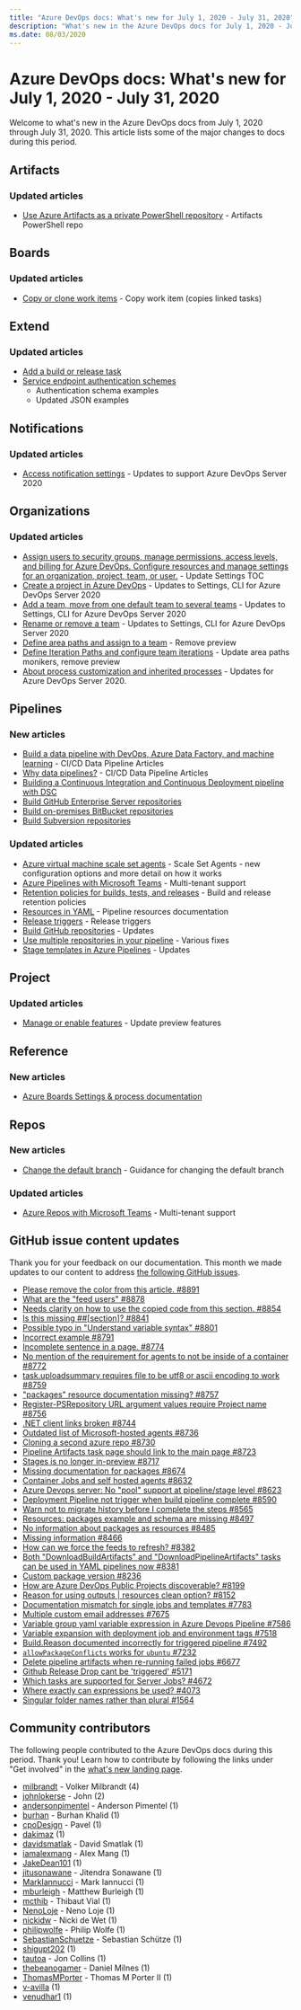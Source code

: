 ```yaml
---
title: "Azure DevOps docs: What's new for July 1, 2020 - July 31, 2020"
description: "What's new in the Azure DevOps docs for July 1, 2020 - July 31, 2020."
ms.date: 08/03/2020
---
```


# Azure DevOps docs: What's new for July 1, 2020 - July 31, 2020

Welcome to what's new in the Azure DevOps docs from July 1, 2020 through July 31, 2020. This article lists some of the major changes to docs during this period.

## Artifacts

### Updated articles

- [Use Azure Artifacts as a private PowerShell repository](/azure/devops/artifacts/tutorials/private-powershell-library) - Artifacts PowerShell repo

## Boards

### Updated articles

- [Copy or clone work items](/azure/devops/boards/backlogs/copy-clone-work-items) - Copy work item (copies linked tasks)

## Extend

### Updated articles

- [Add a build or release task](/azure/devops/extend/develop/add-build-task)
- [Service endpoint authentication schemes](/azure/devops/extend/develop/auth-schemes)
  - Authentication schema examples
  - Updated JSON examples

## Notifications

### Updated articles

- [Access notification settings](/azure/devops/notifications/navigating-the-ui) - Updates to support Azure DevOps Server 2020

## Organizations

### Updated articles

- [Assign users to security groups, manage permissions, access levels, and billing for Azure DevOps. Configure resources and manage settings for an organization, project, team, or user.](/azure/devops/organizations/index) - Update Settings TOC
- [Create a project in Azure DevOps](/azure/devops/organizations/projects/create-project) - Updates to Settings, CLI for Azure DevOps Server 2020
- [Add a team, move from one default team to several teams](/azure/devops/organizations/settings/add-teams) - Updates to Settings, CLI for Azure DevOps Server 2020
- [Rename or remove a team](/azure/devops/organizations/settings/rename-remove-team) - Updates to Settings, CLI for Azure DevOps Server 2020
- [Define area paths and assign to a team](/azure/devops/organizations/settings/set-area-paths) - Remove preview
- [Define Iteration Paths and configure team iterations](/azure/devops/organizations/settings/set-iteration-paths-sprints) - Update area paths monikers, remove preview
- [About process customization and inherited processes](/azure/devops/organizations/settings/work/inheritance-process-model) - Updates for Azure DevOps Server 2020.

## Pipelines

### New articles

- [Build a data pipeline with DevOps, Azure Data Factory, and machine learning](/azure/devops/pipelines/apps/cd/azure/build-data-pipeline) - CI/CD Data Pipeline Articles
- [Why data pipelines?](/azure/devops/pipelines/apps/cd/azure/cicd-data-overview) - CI/CD Data Pipeline Articles
- [Building a Continuous Integration and Continuous Deployment pipeline with DSC](/azure/devops/pipelines/get-started/dsc-cicd)
- [Build GitHub Enterprise Server repositories](/azure/devops/pipelines/repos/github-enterprise)
- [Build on-premises BitBucket repositories](/azure/devops/pipelines/repos/on-premises-bitbucket)
- [Build Subversion repositories](/azure/devops/pipelines/repos/subversion)

### Updated articles

- [Azure virtual machine scale set agents](/azure/devops/pipelines/agents/scale-set-agents) - Scale Set Agents - new configuration options and more detail on how it works
- [Azure Pipelines with Microsoft Teams](/azure/devops/pipelines/integrations/microsoft-teams) - Multi-tenant support
- [Retention policies for builds, tests, and releases](/azure/devops/pipelines/policies/retention) - Build and release retention policies
- [Resources in YAML](/azure/devops/pipelines/process/resources) - Pipeline resources documentation
- [Release triggers](/azure/devops/pipelines/release/triggers) - Release triggers
- [Build GitHub repositories](/azure/devops/pipelines/repos/github) - Updates
- [Use multiple repositories in your pipeline](/azure/devops/pipelines/repos/multi-repo-checkout) - Various fixes
- [Stage templates in Azure Pipelines](/azure/devops/pipelines/release/env-templates) - Updates

## Project

### Updated articles

- [Manage or enable features](/azure/devops/project/navigation/preview-features) - Update preview features

## Reference

### New articles

- [Azure Boards Settings & process documentation](/azure/devops/reference/index)

## Repos

### New articles

- [Change the default branch](/azure/devops/repos/git/change-default-branch) - Guidance for changing the default branch

### Updated articles

- [Azure Repos with Microsoft Teams](/azure/devops/repos/integrations/repos-teams) - Multi-tenant support

## GitHub issue content updates

Thank you for your feedback on our documentation. This month we made updates to our content to address [the following GitHub issues](https://github.com/MicrosoftDocs/azure-devops-docs/issues?q=linked%3Apr+type%3Aissue+state%3Aclosed+closed%3A2020-07-01..2020-07-31+).

- [Please remove the color from this article. #8891](https://github.com/MicrosoftDocs/azure-devops-docs/issues/8891)
- [What are the "feed users" #8878](https://github.com/MicrosoftDocs/azure-devops-docs/issues/8878)
- [Needs clarity on how to use the copied code from this section. #8854](https://github.com/MicrosoftDocs/azure-devops-docs/issues/8854)
- [Is this missing ##[section]? #8841](https://github.com/MicrosoftDocs/azure-devops-docs/issues/8841)
- [Possible typo in "Understand variable syntax" #8801](https://github.com/MicrosoftDocs/azure-devops-docs/issues/8801)
- [Incorrect example #8791](https://github.com/MicrosoftDocs/azure-devops-docs/issues/8791)
- [Incomplete sentence in a page. #8774](https://github.com/MicrosoftDocs/azure-devops-docs/issues/8774)
- [No mention of the requirement for agents to not be inside of a container #8772](https://github.com/MicrosoftDocs/azure-devops-docs/issues/8772)
- [task.uploadsummary requires file to be utf8 or ascii encoding to work  #8759](https://github.com/MicrosoftDocs/azure-devops-docs/issues/8759)
- ["packages" resource documentation missing? #8757](https://github.com/MicrosoftDocs/azure-devops-docs/issues/8757)
- [Register-PSRepository URL argument values require Project name #8756](https://github.com/MicrosoftDocs/azure-devops-docs/issues/8756)
- [.NET client links broken #8744](https://github.com/MicrosoftDocs/azure-devops-docs/issues/8744)
- [Outdated list of Microsoft-hosted agents #8736](https://github.com/MicrosoftDocs/azure-devops-docs/issues/8736)
- [Cloning a second azure repo #8730](https://github.com/MicrosoftDocs/azure-devops-docs/issues/8730)
- [Pipeline Artifacts task page should link to the main page #8723](https://github.com/MicrosoftDocs/azure-devops-docs/issues/8723)
- [Stages is no longer in-preview #8717](https://github.com/MicrosoftDocs/azure-devops-docs/issues/8717)
- [Missing documentation for packages #8674](https://github.com/MicrosoftDocs/azure-devops-docs/issues/8674)
- [Container Jobs and self hosted agents #8632](https://github.com/MicrosoftDocs/azure-devops-docs/issues/8632)
- [Azure Devops server: No "pool" support at pipeline/stage level #8623](https://github.com/MicrosoftDocs/azure-devops-docs/issues/8623)
- [Deployment Pipeline not trigger when build pipeline complete #8590](https://github.com/MicrosoftDocs/azure-devops-docs/issues/8590)
- [Warn not to migrate history before I complete the steps #8565](https://github.com/MicrosoftDocs/azure-devops-docs/issues/8565)
- [Resources: packages example and schema are missing #8497](https://github.com/MicrosoftDocs/azure-devops-docs/issues/8497)
- [No information about packages as resources #8485](https://github.com/MicrosoftDocs/azure-devops-docs/issues/8485)
- [Missing information #8466](https://github.com/MicrosoftDocs/azure-devops-docs/issues/8466)
- [How can we force the feeds to refresh? #8382](https://github.com/MicrosoftDocs/azure-devops-docs/issues/8382)
- [Both "DownloadBuildArtifacts" and "DownloadPipelineArtifacts" tasks can be used in YAML pipelines now #8381](https://github.com/MicrosoftDocs/azure-devops-docs/issues/8381)
- [Custom package version #8236](https://github.com/MicrosoftDocs/azure-devops-docs/issues/8236)
- [How are Azure DevOps Public Projects discoverable? #8199](https://github.com/MicrosoftDocs/azure-devops-docs/issues/8199)
- [Reason for using outputs | resources clean option? #8152](https://github.com/MicrosoftDocs/azure-devops-docs/issues/8152)
- [Documentation mismatch for single jobs and templates #7783](https://github.com/MicrosoftDocs/azure-devops-docs/issues/7783)
- [Multiple custom email addresses #7675](https://github.com/MicrosoftDocs/azure-devops-docs/issues/7675)
- [Variable group yaml variable expression in Azure Devops Pipeline #7586](https://github.com/MicrosoftDocs/azure-devops-docs/issues/7586)
- [Variable expansion with deployment job and environment tags #7518](https://github.com/MicrosoftDocs/azure-devops-docs/issues/7518)
- [Build.Reason documented incorrectly for triggered pipeline #7492](https://github.com/MicrosoftDocs/azure-devops-docs/issues/7492)
- [`allowPackageConflicts` works for `ubuntu` #7232](https://github.com/MicrosoftDocs/azure-devops-docs/issues/7232)
- [Delete pipeline artifacts when re-running failed jobs #6677](https://github.com/MicrosoftDocs/azure-devops-docs/issues/6677)
- [Github Release Drop cant be 'triggered' #5171](https://github.com/MicrosoftDocs/azure-devops-docs/issues/5171)
- [Which tasks are supported for Server Jobs? #4672](https://github.com/MicrosoftDocs/azure-devops-docs/issues/4672)
- [Where exactly can expressions be used? #4073](https://github.com/MicrosoftDocs/azure-devops-docs/issues/4073)
- [Singular folder names rather than plural #1564](https://github.com/MicrosoftDocs/azure-devops-docs/issues/1564)

## Community contributors

The following people contributed to the Azure DevOps docs during this period. Thank you! Learn how to contribute by following the links under "Get involved" in the [what's new landing page](index.yml).

- [milbrandt](https://github.com/milbrandt) - Volker Milbrandt (4)
- [johnlokerse](https://github.com/johnlokerse) - John (2)
- [andersonpimentel](https://github.com/andersonpimentel) - Anderson Pimentel (1)
- [burhan](https://github.com/burhan) - Burhan Khalid (1)
- [cpoDesign](https://github.com/cpoDesign) - Pavel (1)
- [dakimaz](https://github.com/dakimaz) (1)
- [davidsmatlak](https://github.com/davidsmatlak) - David Smatlak (1)
- [iamalexmang](https://github.com/iamalexmang) - Alex Mang (1)
- [JakeDean101](https://github.com/JakeDean101) (1)
- [jitusonawane](https://github.com/jitusonawane) - Jitendra Sonawane (1)
- [MarkIannucci](https://github.com/MarkIannucci) - Mark Iannucci (1)
- [mburleigh](https://github.com/mburleigh) - Matthew Burleigh (1)
- [mcthib](https://github.com/mcthib) - Thibaut Vial (1)
- [NenoLoje](https://github.com/NenoLoje) - Neno Loje (1)
- [nickidw](https://github.com/nickidw) - Nicki de Wet (1)
- [philipwolfe](https://github.com/philipwolfe) - Philip Wolfe (1)
- [SebastianSchuetze](https://github.com/SebastianSchuetze) - Sebastian Schütze (1)
- [shigupt202](https://github.com/shigupt202) (1)
- [tautoa](https://github.com/tautoa) - Jon Collins (1)
- [thebeanogamer](https://github.com/thebeanogamer) - Daniel Milnes (1)
- [ThomasMPorter](https://github.com/ThomasMPorter) - Thomas M Porter II (1)
- [v-avilla](https://github.com/v-avilla) (1)
- [venudhar1](https://github.com/venudhar1) (1)
